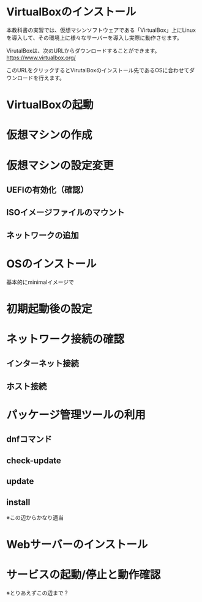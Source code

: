 # VirtualBoxのインストール
本教科書の実習では、仮想マシンソフトウェアである「VirtualBox」上にLinuxを導入して、その環境上に様々なサーバーを導入し実際に動作させます。

VirutalBoxは、次のURLからダウンロードすることができます。
https://www.virtualbox.org/

このURLをクリックするとVirutalBoxのインストール先であるOSに合わせてダウンロードを行えます。

# VirtualBoxの起動


# 仮想マシンの作成

# 仮想マシンの設定変更
## UEFIの有効化（確認）
## ISOイメージファイルのマウント
## ネットワークの追加

# OSのインストール
基本的にminimalイメージで

# 初期起動後の設定

# ネットワーク接続の確認
## インターネット接続
## ホスト接続

# パッケージ管理ツールの利用
## dnfコマンド
## check-update
## update
## install

※この辺からかなり適当
# Webサーバーのインストール

# サービスの起動/停止と動作確認

※とりあえずこの辺まで？




